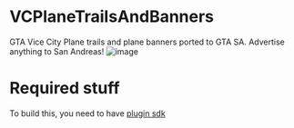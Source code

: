 # VCPlaneTrailsAndBanners
GTA Vice City Plane trails and plane banners ported to GTA SA. Advertise anything to San Andreas!
![image](https://github.com/TheArtemMaps/VCBulletTraces/assets/91487356/a70a0297-5b9c-4cfb-9f09-0e66a65ae8d4)

# Required stuff
To build this, you need to have [plugin sdk](https://github.com/DK22Pac/plugin-sdk/tree/master/) 
